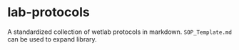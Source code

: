 # lab-protocols
A standardized collection of wetlab protocols in markdown. `SOP_Template.md` can be used to expand library.